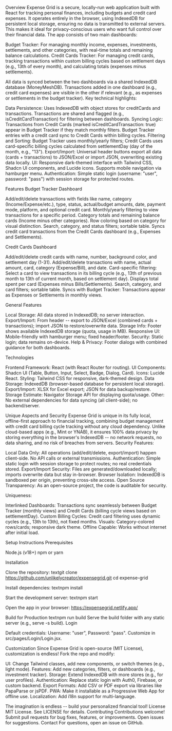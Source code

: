 Overview Expense Grid is a secure, locally-run web application built
with React for tracking personal finances, including budgets and credit
card expenses. It operates entirely in the browser, using IndexedDB for
persistent local storage, ensuring no data is transmitted to external
servers. This makes it ideal for privacy-conscious users who want full
control over their financial data. The app consists of two main
dashboards:

Budget Tracker: For managing monthly income, expenses, investments,
settlements, and other categories, with real-time totals and remaining
balance calculations. Credit Cards Tracker: For managing credit cards,
tracking transactions within custom billing cycles based on settlement
days (e.g., 13th of every month), and calculating totals (expenses minus
settlements).

All data is synced between the two dashboards via a shared IndexedDB
database (MoneyMeshDB). Transactions added in one dashboard (e.g.,
credit card expenses) are visible in the other if relevant (e.g., as
expenses or settlements in the budget tracker). Key technical
highlights:

Data Persistence: Uses IndexedDB with object stores for creditCards and
transactions. Transactions are shared and flagged (e.g.,
isCreditCardTransaction) for filtering between dashboards. Syncing
Logic: Transactions from Credit Cards (marked isCreditCardTransaction:
true) appear in Budget Tracker if they match monthly filters. Budget
Tracker entries with a credit card sync to Credit Cards within billing
cycles. Filtering and Sorting: Budget Tracker uses monthly/yearly
filters; Credit Cards uses card-specific billing cycles calculated from
settlementDay (day of the month, e.g., "13"). Export/Import: Universal
header buttons export all data (cards + transactions) to JSON/Excel or
import JSON, overwriting existing data locally. UI: Responsive
dark-themed interface with Tailwind CSS, Shadcn UI components, and
Lucide icons. Supports mobile navigation via hamburger menu.
Authentication: Simple static login (username: "user", password: "pass")
with session storage for protected routes.

Features Budget Tracker Dashboard

Add/edit/delete transactions with fields like name, category
(Income/Expense/etc.), type, status, actual/budget amounts, date,
payment mode, platform, and optional credit card. Monthly/yearly
filtering to view transactions for a specific period. Category totals
and remaining balance cards (Income minus other categories). Row
coloring based on category for visual distinction. Search, category, and
status filters; sortable table. Syncs credit card transactions from the
Credit Cards dashboard (e.g., Expenses and Settlements).

Credit Cards Dashboard

Add/edit/delete credit cards with name, number, background color, and
settlement day (1-31). Add/edit/delete transactions with name, actual
amount, card, category (Expense/Bill), and date. Card-specific
filtering: Select a card to view transactions in its billing cycle
(e.g., 13th of previous month to 13th of current month, based on
settlement day). Displays total spent per card (Expenses minus
Bills/Settlements). Search, category, and card filters; sortable table.
Syncs with Budget Tracker: Transactions appear as Expenses or
Settlements in monthly views.

General Features

Local Storage: All data stored in IndexedDB; no server interaction.
Export/Import: From header -- export to JSON/Excel (combined cards +
transactions); import JSON to restore/overwrite data. Storage Info:
Footer shows available IndexedDB storage (quota, usage in MB).
Responsive UI: Mobile-friendly with hamburger menu; fixed header/footer.
Security: Static login; data remains on-device. Help & Privacy: Footer
dialogs with combined guidance for both dashboards.

Technologies

Frontend Framework: React (with React Router for routing). UI
Components: Shadcn UI (Table, Button, Input, Select, Badge, Dialog,
Card). Icons: Lucide React. Styling: Tailwind CSS for responsive,
dark-themed design. Data Storage: IndexedDB (browser-based database for
persistent local storage). Export/Import: XLSX for Excel export; JSON
for data backup/restore. Storage Estimate: Navigator Storage API for
displaying quota/usage. Other: No external dependencies for data syncing
(all client-side); no backend/server.

Unique Aspects and Security Expense Grid is unique in its fully local,
offline-first approach to financial tracking, combining budget
management with credit card billing cycle tracking without any cloud
dependency. Unlike cloud-based apps (e.g., Mint or YNAB), it ensures
100% data privacy by storing everything in the browser's IndexedDB -- no
network requests, no data sharing, and no risk of breaches from servers.
Security Features:

Local Data Only: All operations (add/edit/delete, export/import) happen
client-side. No API calls or external transmissions. Authentication:
Simple static login with session storage to protect routes; no real
credentials stored. Export/Import Security: Files are
generated/downloaded locally; imports overwrite data but stay
in-browser. Browser Isolation: IndexedDB is sandboxed per origin,
preventing cross-site access. Open Source Transparency: As an
open-source project, the code is auditable for security.

Uniqueness:

Interlinked Dashboards: Transactions sync seamlessly between Budget
Tracker (monthly views) and Credit Cards (billing cycle views based on
settlementDay). Custom Billing Cycles: Credit card filtering uses
dynamic cycles (e.g., 13th to 13th), not fixed months. Visuals:
Category-colored rows/cards; responsive dark theme. Offline Capable:
Works without internet after initial load.

Setup Instructions Prerequisites

Node.js (v18+) npm or yarn

Installation

Clone the repository: textgit clone
https://github.com/unlikelycreator/expensegrid.git cd expense-grid

Install dependencies: textnpm install

Start the development server: textnpm start

Open the app in your browser: https://expensegrid.netlify.app/

Build for Production textnpm run build Serve the build folder with any
static server (e.g., serve -s build). Login

Default credentials: Username: "user", Password: "pass". Customize in
src/pages/Login/Login.jsx.

Customization Since Expense Grid is open-source (MIT License),
customization is endless! Fork the repo and modify:

UI: Change Tailwind classes, add new components, or switch themes (e.g.,
light mode). Features: Add new categories, filters, or dashboards (e.g.,
investment tracker). Storage: Extend IndexedDB with more stores (e.g.,
for user profiles). Authentication: Replace static login with Auth0,
Firebase, or custom backend. Export Formats: Add CSV or PDF export via
libraries like PapaParse or jsPDF. PWA: Make it installable as a
Progressive Web App for offline use. Localization: Add i18n support for
multi-language.

The imagination is endless -- build your personalized financial tool!
License MIT License. See LICENSE for details. Contributing Contributions
welcome! Submit pull requests for bug fixes, features, or improvements.
Open issues for suggestions. Contact For questions, open an issue on
GitHub.
